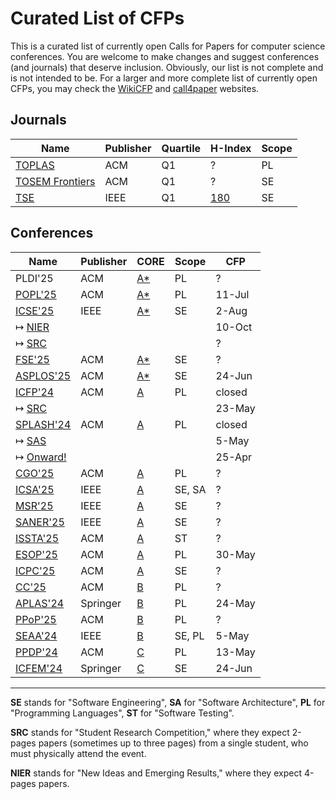 # Curated List of CFPs

This is a curated list of currently open Calls for Papers for computer science conferences.
You are welcome to make changes and suggest conferences (and journals) that deserve inclusion.
Obviously, our list is not complete and is not intended to be.
For a larger and more complete list of currently open CFPs,
you may check the [WikiCFP](http://www.wikicfp.com/cfp/) and
[call4paper](https://www.call4paper.com/) websites.

## Journals

| Name | Publisher | Quartile | H-Index | Scope |
| --- | --- | --- | --- | --- |
| [TOPLAS](https://dl.acm.org/journal/toplas/author-guidelines) | ACM | Q1 | ? | PL |
| [TOSEM Frontiers](https://dl.acm.org/journal/tosem/frontiers) | ACM | Q1 | ? | SE |
| [TSE](https://www.computer.org/csdl/journal/ts/write-for-us/15090) | IEEE | Q1 | [180](https://www.scimagojr.com/journalsearch.php?q=18711) | SE |

## Conferences

| Name | Publisher | CORE | Scope | CFP |
| --- | --- | --- | --- | --- |
| PLDI'25 | ACM | [A*](https://portal.core.edu.au/conf-ranks/84/) | PL | ? |
| [POPL'25](https://conf.researchr.org/home/POPL-2025) | ACM | [A*](https://portal.core.edu.au/conf-ranks/82/) | PL | 11-Jul |
| [ICSE'25](https://conf.researchr.org/home/icse-2025) | IEEE | [A*](https://portal.core.edu.au/conf-ranks/1209/) | SE | 2-Aug |
| ↦ [NIER](https://conf.researchr.org/track/icse-2025/icse-2025-nier) | | | | 10-Oct |
| ↦ [SRC](https://conf.researchr.org/track/icse-2025/icse-2025-SRC) | | | | ? |
| [FSE'25](https://conf.researchr.org/home/fse-2025) | ACM | [A*](https://portal.core.edu.au/conf-ranks/52/) | SE | ? |
| [ASPLOS'25](https://www.asplos-conference.org/asplos-2025-call-for-papers/) | ACM | [A*](https://portal.core.edu.au/conf-ranks/147/) | SE | 24-Jun |
| [ICFP'24](https://icfp24.sigplan.org/) | ACM | [A](https://portal.core.edu.au/conf-ranks/1037/) | PL | closed |
| ↦ [SRC](https://icfp24.sigplan.org/track/icfp-2024-student-research-competition) | | | | 23-May |
| [SPLASH'24](https://2024.splashcon.org/) | ACM | [A](https://portal.core.edu.au/conf-ranks/18/) | PL | closed |
| ↦ [SAS](https://2024.splashcon.org/home/sas-2024) | | | | 5-May |
| ↦ [Onward!](https://2024.splashcon.org/track/splash-2024-Onward-Essays) | | | | 25-Apr |
| [CGO'25](https://conf.researchr.org/series/cgo) | ACM | [A](https://portal.core.edu.au/conf-ranks/1362/) | PL | ? |
| [ICSA'25](https://conf.researchr.org/home/icsa-2024) | IEEE | [A](https://portal.core.edu.au/conf-ranks/791/) | SE, SA | ? |
| [MSR'25](https://www.msrconf.org/) | IEEE | [A](https://portal.core.edu.au/conf-ranks/711/) | SE | ? |
| [SANER'25](https://conf.researchr.org/series/saner) | IEEE | [A](https://portal.core.edu.au/conf-ranks/2280/) | SE | ? |
| [ISSTA'25](https://conf.researchr.org/home/issta-2025) | ACM | [A](https://portal.core.edu.au/conf-ranks/1412/) | ST | ? |
| [ESOP'25](https://etaps.org/2025/conferences/esop/) | ACM | [A](https://portal.core.edu.au/conf-ranks/514/) | PL | 30-May |
| [ICPC'25](https://conf.researchr.org/home/icpc-2024) | ACM | [A](https://portal.core.edu.au/conf-ranks/1181/) | SE | ? |
| [CC'25](https://conf.researchr.org/series/CC) | ACM | [B](https://portal.core.edu.au/conf-ranks/936/) | PL | ? |
| [APLAS'24](https://conf.researchr.org/home/aplas-2024/) | Springer | [B](https://portal.core.edu.au/conf-ranks/171/) | PL | 24-May |
| [PPoP'25](https://conf.researchr.org/home/ppopp-2024) | ACM | [B](https://portal.core.edu.au/conf-ranks/1691/) | PL | ? |
| [SEAA'24](https://dsd-seaa.com/seaa2024/) | IEEE | [B](https://portal.core.edu.au/conf-ranks/464/) | SE, PL | 5-May |
| [PPDP'24](https://ppdp2024.github.io/) | ACM | [C](https://portal.core.edu.au/conf-ranks/1176/) | PL | 13-May |
| [ICFEM'24](https://icfem2024.info/) | Springer | [C](https://portal.core.edu.au/conf-ranks/1031/) | SE | 24-Jun |

---

**SE** stands for "Software Engineering",
**SA** for "Software Architecture",
**PL** for "Programming Languages",
**ST** for "Software Testing".

**SRC** stands for "Student Research Competition," where they expect
2-pages papers (sometimes up to three pages)
from a single student, who must physically attend the event.

**NIER** stands for "New Ideas and Emerging Results," where
they expect 4-pages papers.
